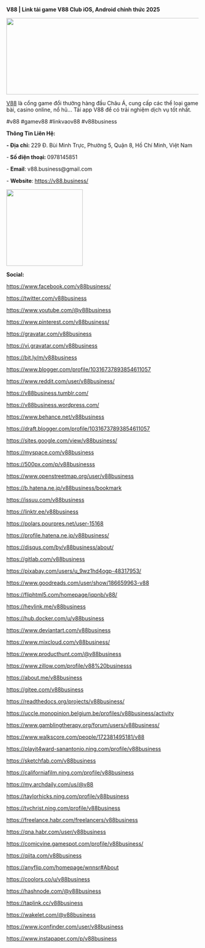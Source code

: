<p><strong>V88 | Link tải game V88 Club iOS, Android ch&iacute;nh thức 2025</strong></p>
<p><img src="https://pbs.twimg.com/profile_banners/1880851811252482048/1737265092/1500x500" alt="" width="600" height="200" /></p>
<p><a href="https://v88.business/"><u>V88</u></a>&nbsp;l&agrave; cổng game đổi thưởng h&agrave;ng đầu Ch&acirc;u &Aacute;, cung cấp c&aacute;c thể loại game b&agrave;i, casino online, nổ hũ... Tải app V88 để c&oacute; trải nghiệm dịch vụ tốt nhất.</p>
<p>#v88 #gamev88 #linkvaov88 #v88business</p>
<p><strong><strong>Th&ocirc;ng Tin Li&ecirc;n Hệ:</strong></strong></p>
<p><strong><strong>- Địa chỉ:&nbsp;</strong></strong>229 Đ. B&ugrave;i Minh Trực, Phường 5, Quận 8, Hồ Ch&iacute; Minh, Việt Nam</p>
<p>-<strong><strong>&nbsp;Số điện thoại:&nbsp;</strong></strong>0978145851</p>
<p>-&nbsp;<strong><strong>Email</strong></strong>: v88.business@gmail.com</p>
<p>-&nbsp;<strong><strong>Website</strong></strong>:&nbsp;<a href="https://v88.business/"><u>https://v88.business/</u></a></p>
<p><strong><strong><img src="https://pbs.twimg.com/profile_images/1880851858715287553/fRYZQTMY_400x400.jpg" alt="" width="200" height="200" /></strong></strong></p>
<p><strong><strong>Social</strong></strong><strong><strong>:</strong></strong></p>
<p><a href="https://www.facebook.com/v88business/"><u>https://www.facebook.com/v88business/</u></a></p>
<p><a href="https://twitter.com/v88business"><u>https://twitter.com/v88business</u></a></p>
<p><a href="https://www.youtube.com/@v88business"><u>https://www.youtube.com/@v88business</u></a></p>
<p><a href="https://www.pinterest.com/v88business/"><u>https://www.pinterest.com/v88business/</u></a></p>
<p><a href="https://gravatar.com/v88business"><u>https://gravatar.com/v88business</u></a></p>
<p><a href="https://vi.gravatar.com/v88business"><u>https://vi.gravatar.com/v88business</u></a></p>
<p><a href="https://bit.ly/m/v88business"><u>https://bit.ly/m/v88business</u></a></p>
<p><a href="https://www.blogger.com/profile/10316737893854611057"><u>https://www.blogger.com/profile/10316737893854611057</u></a></p>
<p><a href="https://www.reddit.com/user/v88business/"><u>https://www.reddit.com/user/v88business/</u></a></p>
<p><a href="https://v88business.tumblr.com/"><u>https://v88business.tumblr.com/</u></a></p>
<p><a href="https://v88business.wordpress.com/"><u>https://v88business.wordpress.com/</u></a></p>
<p><a href="https://www.behance.net/v88business"><u>https://www.behance.net/v88business</u></a></p>
<p><a href="https://draft.blogger.com/profile/10316737893854611057"><u>https://draft.blogger.com/profile/10316737893854611057</u></a></p>
<p><a href="https://sites.google.com/view/v88business/"><u>https://sites.google.com/view/v88business/</u></a></p>
<p><a href="https://myspace.com/v88business"><u>https://myspace.com/v88business</u></a></p>
<p><a href="https://500px.com/p/v88businesss"><u>https://500px.com/p/v88businesss</u></a></p>
<p><a href="https://www.openstreetmap.org/user/v88business"><u>https://www.openstreetmap.org/user/v88business</u></a></p>
<p><a href="https://b.hatena.ne.jp/v88business/bookmark"><u>https://b.hatena.ne.jp/v88business/bookmark</u></a></p>
<p><a href="https://issuu.com/v88business"><u>https://issuu.com/v88business</u></a></p>
<p><a href="https://linktr.ee/v88business"><u>https://linktr.ee/v88business</u></a></p>
<p><a href="https://polars.pourpres.net/user-15168"><u>https://polars.pourpres.net/user-15168</u></a></p>
<p><a href="https://profile.hatena.ne.jp/v88business/"><u>https://profile.hatena.ne.jp/v88business/</u></a></p>
<p><a href="https://disqus.com/by/v88business/about/"><u>https://disqus.com/by/v88business/about/</u></a></p>
<p><a href="https://gitlab.com/v88business"><u>https://gitlab.com/v88business</u></a></p>
<p><a href="https://pixabay.com/users/u_9wz1hd4ogp-48317953/"><u>https://pixabay.com/users/u_9wz1hd4ogp-48317953/</u></a></p>
<p><a href="https://www.goodreads.com/user/show/186659963-v88"><u>https://www.goodreads.com/user/show/186659963-v88</u></a></p>
<p><a href="https://fliphtml5.com/homepage/jqpnb/v88/"><u>https://fliphtml5.com/homepage/jqpnb/v88/</u></a></p>
<p><a href="https://heylink.me/v88business"><u>https://heylink.me/v88business</u></a></p>
<p><a href="https://hub.docker.com/u/v88business"><u>https://hub.docker.com/u/v88business</u></a></p>
<p><a href="https://www.deviantart.com/v88business"><u>https://www.deviantart.com/v88business</u></a></p>
<p><a href="https://www.mixcloud.com/v88business/"><u>https://www.mixcloud.com/v88business/</u></a></p>
<p><a href="https://www.producthunt.com/@v88business"><u>https://www.producthunt.com/@v88business</u></a></p>
<p><a href="https://www.zillow.com/profile/v88 businesss"><u>https://www.zillow.com/profile/v88%20businesss</u></a></p>
<p><a href="https://about.me/v88business"><u>https://about.me/v88business</u></a></p>
<p><a href="https://gitee.com/v88business"><u>https://gitee.com/v88business</u></a></p>
<p><a href="https://readthedocs.org/projects/v88business/"><u>https://readthedocs.org/projects/v88business/</u></a></p>
<p><a href="https://uccle.monopinion.belgium.be/profiles/v88business/activity"><u>https://uccle.monopinion.belgium.be/profiles/v88business/activity</u></a></p>
<p><a href="https://www.gamblingtherapy.org/forum/users/v88business/"><u>https://www.gamblingtherapy.org/forum/users/v88business/</u></a></p>
<p><a href="https://www.walkscore.com/people/172381495181/v88"><u>https://www.walkscore.com/people/172381495181/v88</u></a></p>
<p><a href="https://playit4ward-sanantonio.ning.com/profile/v88business"><u>https://playit4ward-sanantonio.ning.com/profile/v88business</u></a></p>
<p><a href="https://sketchfab.com/v88business"><u>https://sketchfab.com/v88business</u></a></p>
<p><a href="https://californiafilm.ning.com/profile/v88business"><u>https://californiafilm.ning.com/profile/v88business</u></a></p>
<p><a href="https://my.archdaily.com/us/@v88"><u>https://my.archdaily.com/us/@v88</u></a></p>
<p><a href="https://taylorhicks.ning.com/profile/v88business"><u>https://taylorhicks.ning.com/profile/v88business</u></a></p>
<p><a href="https://tvchrist.ning.com/profile/v88business"><u>https://tvchrist.ning.com/profile/v88business</u></a></p>
<p><a href="https://freelance.habr.com/freelancers/v88business"><u>https://freelance.habr.com/freelancers/v88business</u></a></p>
<p><a href="https://qna.habr.com/user/v88business"><u>https://qna.habr.com/user/v88business</u></a></p>
<p><a href="https://comicvine.gamespot.com/profile/v88business/"><u>https://comicvine.gamespot.com/profile/v88business/</u></a></p>
<p><a href="https://qiita.com/v88business"><u>https://qiita.com/v88business</u></a></p>
<p><a href="#About"><u>https://anyflip.com/homepage/wnnsr#About</u></a></p>
<p><a href="https://coolors.co/u/v88business"><u>https://coolors.co/u/v88business</u></a></p>
<p><a href="https://hashnode.com/@v88business"><u>https://hashnode.com/@v88business</u></a></p>
<p><a href="https://taplink.cc/v88business"><u>https://taplink.cc/v88business</u></a></p>
<p><a href="https://wakelet.com/@v88business"><u>https://wakelet.com/@v88business</u></a></p>
<p><a href="https://www.iconfinder.com/user/v88business"><u>https://www.iconfinder.com/user/v88business</u></a></p>
<p><a href="https://www.instapaper.com/p/v88business"><u>https://www.instapaper.com/p/v88business</u></a></p>